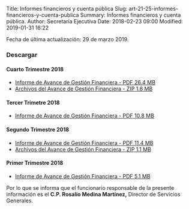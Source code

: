 Title: Informes financieros y cuenta pública
Slug: art-21-25-informes-financieros-y-cuenta-publica
Summary: Informes financieros y cuenta pública.
Author: Secretaría Ejecutiva
Date: 2018-02-23 09:00
Modified: 2019-01-31 16:22


Fecha de última actualización: 29 de marzo 2019.

### Descargar

#### Cuarto Trimestre 2018

* [Informe de Avance de Gestión Financiera - PDF 26.4 MB](informe-avance-gestion-financiera-2018-12.pdf)
* [Archivos del Avance de Gestión Financiera - ZIP 1.6 MB](avance-de-gestion-financiera-2018-12.zip)

#### Tercer Trimetre 2018

* [Informe de Avance de Gestión Financiera - PDF 10.8 MB](informe-avance-gestion-financiera-2018-09.pdf)

#### Segundo Trimestre 2018

* [Informe de Avance de Gestión Financiera - PDF 11.4 MB](informe-avance-gestion-financiera-2018-06.pdf)
* [Archivos del Avance de Gestión Financiera - ZIP 1.1 MB](avance-de-gestion-financiera-2018-06.zip)

#### Primer Trimestre 2018

* [Informe de Avance de Gestión Financiera - PDF 5.1 MB](informe-avance-gestion-financiera-2018-03.pdf)

Por lo que se informa que el funcionario responsable de la presente información es el **C.P. Rosalío Medina Martínez,** Director de Servicios Generales.
